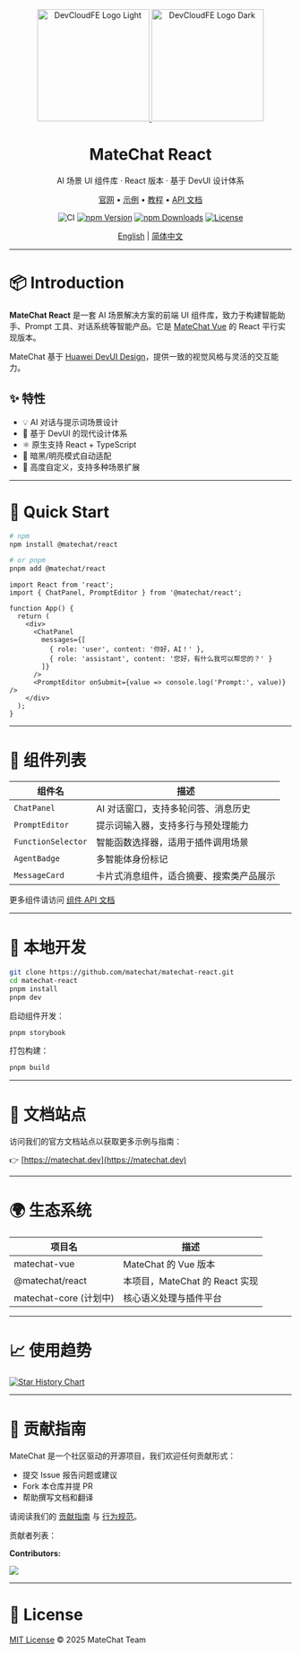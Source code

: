 <div align="center">
  <!-- 亮色模式 logo -->
  <a href="https://github.com/DevCloudFE#gh-light-mode-only">
    <img src="https://raw.githubusercontent.com/DevCloudFE/.github/main/profile/logo-light.svg" alt="DevCloudFE Logo Light" width="200" />
  </a>

  <!-- 暗色模式 logo -->
  <a href="https://github.com/DevCloudFE#gh-dark-mode-only">
    <img src="https://raw.githubusercontent.com/DevCloudFE/.github/main/profile/logo-dark.svg" alt="DevCloudFE Logo Dark" width="200" />
  </a>
</div>

<div align="center">
  <h1>MateChat React</h1>
</div>

<div align="center">

AI 场景 UI 组件库 · React 版本 · 基于 DevUI 设计体系

<p align="center">
  <a href="https://matechat.dev">官网</a> •
  <a href="https://matechat.dev/example">示例</a> •
  <a href="https://matechat.dev/guide/getting-started">教程</a> •
  <a href="https://matechat.dev/api">API 文档</a>
</p>

![CI](https://github.com/matechat/matechat-react/actions/workflows/ci.yml/badge.svg)
[![npm Version](https://img.shields.io/npm/v/@matechat/react.svg)](https://www.npmjs.com/package/@matechat/react)
[![npm Downloads](https://img.shields.io/npm/dm/@matechat/react.svg)](https://www.npmjs.com/package/@matechat/react)
[![License](https://img.shields.io/badge/license-MIT-blue.svg)](./LICENSE)

</div>

<div align="center">

[English](./README.md) | [简体中文](./README.zh-CN.md)

</div>

---

# 📦 Introduction

**MateChat React** 是一套 AI 场景解决方案的前端 UI 组件库，致力于构建智能助手、Prompt 工具、对话系统等智能产品。它是 [MateChat Vue](https://github.com/matechat/matechat-vue) 的 React 平行实现版本。

MateChat 基于 [Huawei DevUI Design](https://devui.design/)，提供一致的视觉风格与灵活的交互能力。

## ✨ 特性

- 💡 AI 对话与提示词场景设计
- 🎨 基于 DevUI 的现代设计体系
- ⚛️ 原生支持 React + TypeScript
- 🌙 暗黑/明亮模式自动适配
- 🔌 高度自定义，支持多种场景扩展

---

# 🚀 Quick Start

```bash
# npm
npm install @matechat/react

# or pnpm
pnpm add @matechat/react
```

```tsx
import React from 'react';
import { ChatPanel, PromptEditor } from '@matechat/react';

function App() {
  return (
    <div>
      <ChatPanel
        messages={[
          { role: 'user', content: '你好，AI！' },
          { role: 'assistant', content: '您好，有什么我可以帮您的？' }
        ]}
      />
      <PromptEditor onSubmit={value => console.log('Prompt:', value)} />
    </div>
  );
}
```

---

# 🧩 组件列表

| 组件名             | 描述                                     |
| ------------------ | ---------------------------------------- |
| `ChatPanel`        | AI 对话窗口，支持多轮问答、消息历史      |
| `PromptEditor`     | 提示词输入器，支持多行与预处理能力       |
| `FunctionSelector` | 智能函数选择器，适用于插件调用场景       |
| `AgentBadge`       | 多智能体身份标记                         |
| `MessageCard`      | 卡片式消息组件，适合摘要、搜索类产品展示 |

更多组件请访问 [组件 API 文档](https://matechat.dev/api)

---

# 🔧 本地开发

```bash
git clone https://github.com/matechat/matechat-react.git
cd matechat-react
pnpm install
pnpm dev
```

启动组件开发：

```bash
pnpm storybook
```

打包构建：

```bash
pnpm build
```

---

# 📖 文档站点

访问我们的官方文档站点以获取更多示例与指南：

👉 [https://matechat.dev](https://matechat.dev)

---

# 🌍 生态系统

| 项目名                 | 描述                           |
| ---------------------- | ------------------------------ |
| matechat-vue           | MateChat 的 Vue 版本           |
| @matechat/react        | 本项目，MateChat 的 React 实现 |
| matechat-core (计划中) | 核心语义处理与插件平台         |

---

# 📈 使用趋势

[![Star History Chart](https://api.star-history.com/svg?repos=DevCloudFE/matechat-react&type=Date)](https://www.star-history.com/#DevCloudFE/matechat-react&Date)

---

# 🤝 贡献指南

MateChat 是一个社区驱动的开源项目，我们欢迎任何贡献形式：

* 提交 Issue 报告问题或建议
* Fork 本仓库并提 PR
* 帮助撰写文档和翻译

请阅读我们的 [贡献指南](./CONTRIBUTING.md) 与 [行为规范](./CODE_OF_CONDUCT.md)。

贡献者列表：

**Contributors:**

<a href="https://github.com/DevCloudFE/matechat-react/graphs/contributors">
  <img src="https://contrib.rocks/image?repo=DevCloudFE/matechat-react" />
</a>

---

# 📄 License
[MIT License](./LICENSE) © 2025 MateChat Team


